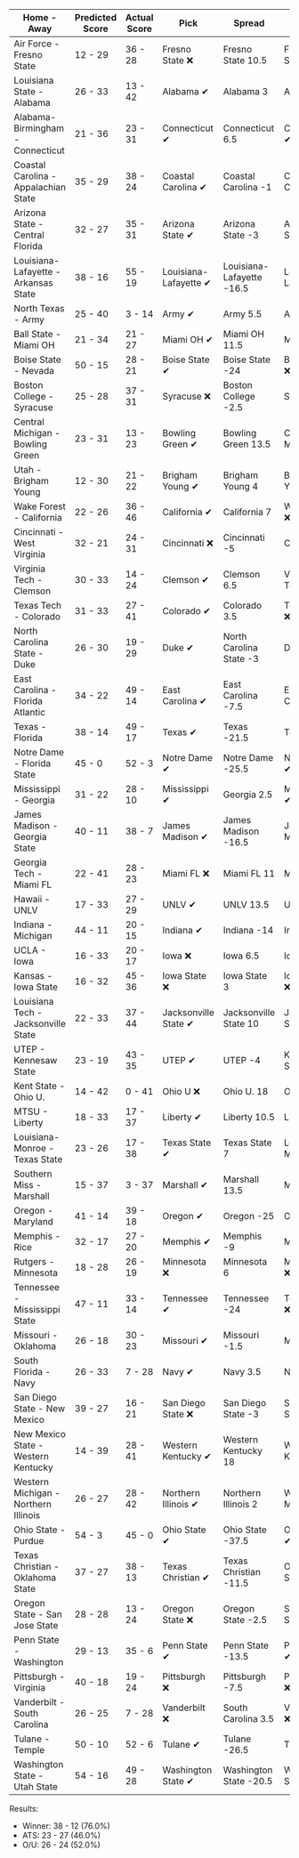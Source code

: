 Home - Away | Predicted Score | Actual Score | Pick | Spread | ATS Pick | O/U | O/U Pick
--- | --- | --- | --- | --- | --- | --- | ---
Air Force - Fresno State | 12 - 29 | 36 - 28 | Fresno State ❌ | Fresno State 10.5 | Fresno State ❌ | 41 | Over ✔
Louisiana State - Alabama | 26 - 33 | 13 - 42 | Alabama ✔ | Alabama 3 | Alabama ✔ | 58.5 | Over ❌
Alabama-Birmingham - Connecticut | 21 - 36 | 23 - 31 | Connecticut ✔ | Connecticut 6.5 | Connecticut ✔ | 56.5 | Over ❌
Coastal Carolina - Appalachian State | 35 - 29 | 38 - 24 | Coastal Carolina ✔ | Coastal Carolina -1 | Coastal Carolina ✔ | 62.5 | Over ❌
Arizona State - Central Florida | 32 - 27 | 35 - 31 | Arizona State ✔ | Arizona State -3 | Arizona State ✔ | 56 | Over ✔
Louisiana-Lafayette - Arkansas State | 38 - 16 | 55 - 19 | Louisiana-Lafayette ✔ | Louisiana-Lafayette -16.5 | Louisiana-Lafayette ✔ | 60.5 | Under ❌
North Texas - Army | 25 - 40 | 3 - 14 | Army ✔ | Army 5.5 | Army ✔ | 63.5 | Over ❌
Ball State - Miami OH | 21 - 34 | 21 - 27 | Miami OH ✔ | Miami OH 11.5 | Miami OH ❌ | 48 | Over ❌
Boise State - Nevada | 50 - 15 | 28 - 21 | Boise State ✔ | Boise State -24 | Boise State ❌ | 60.5 | Over ❌
Boston College - Syracuse | 25 - 28 | 37 - 31 | Syracuse ❌ | Boston College -2.5 | Syracuse ❌ | 53 | Over ✔
Central Michigan - Bowling Green | 23 - 31 | 13 - 23 | Bowling Green ✔ | Bowling Green 13.5 | Central Michigan ✔ | 48 | Over ❌
Utah - Brigham Young | 12 - 30 | 21 - 22 | Brigham Young ✔ | Brigham Young 4 | Brigham Young ❌ | 41.5 | Over ✔
Wake Forest - California | 22 - 26 | 36 - 46 | California ✔ | California 7 | Wake Forest ❌ | 55 | Under ❌
Cincinnati - West Virginia | 32 - 21 | 24 - 31 | Cincinnati ❌ | Cincinnati -5 | Cincinnati ❌ | 56.5 | Under ✔
Virginia Tech - Clemson | 30 - 33 | 14 - 24 | Clemson ✔ | Clemson 6.5 | Virginia Tech ❌ | 52.5 | Over ❌
Texas Tech - Colorado | 31 - 33 | 27 - 41 | Colorado ✔ | Colorado 3.5 | Texas Tech ❌ | 63 | Over ✔
North Carolina State - Duke | 26 - 30 | 19 - 29 | Duke ✔ | North Carolina State -3 | Duke ✔ | 50 | Over ❌
East Carolina - Florida Atlantic | 34 - 22 | 49 - 14 | East Carolina ✔ | East Carolina -7.5 | East Carolina ✔ | 58 | Under ❌
Texas - Florida | 38 - 14 | 49 - 17 | Texas ✔ | Texas -21.5 | Texas ✔ | 48 | Over ✔
Notre Dame - Florida State | 45 - 0 | 52 - 3 | Notre Dame ✔ | Notre Dame -25.5 | Notre Dame ✔ | 42.5 | Over ✔
Mississippi - Georgia | 31 - 22 | 28 - 10 | Mississippi ✔ | Georgia 2.5 | Mississippi ✔ | 55 | Under ✔
James Madison - Georgia State | 40 - 11 | 38 - 7 | James Madison ✔ | James Madison -16.5 | James Madison ✔ | 54 | Under ✔
Georgia Tech - Miami FL | 22 - 41 | 28 - 23 | Miami FL ❌ | Miami FL 11 | Miami FL ❌ | 64 | Under ✔
Hawaii - UNLV | 17 - 33 | 27 - 29 | UNLV ✔ | UNLV 13.5 | UNLV ❌ | 49.5 | Over ✔
Indiana - Michigan | 44 - 11 | 20 - 15 | Indiana ✔ | Indiana -14 | Indiana ❌ | 48.5 | Over ❌
UCLA - Iowa | 16 - 33 | 20 - 17 | Iowa ❌ | Iowa 6.5 | Iowa ❌ | 44.5 | Over ❌
Kansas - Iowa State | 16 - 32 | 45 - 36 | Iowa State ❌ | Iowa State 3 | Iowa State ❌ | 50 | Under ❌
Louisiana Tech - Jacksonville State | 22 - 33 | 37 - 44 | Jacksonville State ✔ | Jacksonville State 10 | Jacksonville State ❌ | 56 | Under ❌
UTEP - Kennesaw State | 23 - 19 | 43 - 35 | UTEP ✔ | UTEP -4 | Kennesaw State ❌ | 42 | Over ✔
Kent State - Ohio U. | 14 - 42 | 0 - 41 | Ohio U ❌ | Ohio U. 18 | Ohio U. ✔ | 52 | Over ❌
MTSU - Liberty | 18 - 33 | 17 - 37 | Liberty ✔ | Liberty 10.5 | Liberty ✔ | 54 | Under ❌
Louisiana-Monroe - Texas State | 23 - 26 | 17 - 38 | Texas State ✔ | Texas State 7 | Louisiana-Monroe ❌ | 49.5 | Under ❌
Southern Miss - Marshall | 15 - 37 | 3 - 37 | Marshall ✔ | Marshall 13.5 | Marshall ✔ | 54.5 | Under ✔
Oregon - Maryland | 41 - 14 | 39 - 18 | Oregon ✔ | Oregon -25 | Oregon ❌ | 57.5 | Under ✔
Memphis - Rice | 32 - 17 | 27 - 20 | Memphis ✔ | Memphis -9 | Memphis ❌ | 52.5 | Under ✔
Rutgers - Minnesota | 18 - 28 | 26 - 19 | Minnesota ❌ | Minnesota 6 | Minnesota ❌ | 46.5 | Under ✔
Tennessee - Mississippi State | 47 - 11 | 33 - 14 | Tennessee ✔ | Tennessee -24 | Tennessee ❌ | 61 | Under ✔
Missouri - Oklahoma | 26 - 18 | 30 - 23 | Missouri ✔ | Missouri -1.5 | Missouri ✔ | 42.5 | Over ✔
South Florida - Navy | 26 - 33 | 7 - 28 | Navy ✔ | Navy 3.5 | Navy ✔ | 57.5 | Over ❌
San Diego State - New Mexico | 39 - 27 | 16 - 21 | San Diego State ❌ | San Diego State -3 | San Diego State ❌ | 68 | Under ✔
New Mexico State - Western Kentucky | 14 - 39 | 28 - 41 | Western Kentucky ✔ | Western Kentucky 18 | Western Kentucky ❌ | 52 | Over ✔
Western Michigan - Northern Illinois | 26 - 27 | 28 - 42 | Northern Illinois ✔ | Northern Illinois 2 | Western Michigan ❌ | 52.5 | Over ✔
Ohio State - Purdue | 54 - 3 | 45 - 0 | Ohio State ✔ | Ohio State -37.5 | Ohio State ✔ | 53.5 | Over ❌
Texas Christian - Oklahoma State | 37 - 27 | 38 - 13 | Texas Christian ✔ | Texas Christian -11.5 | Oklahoma State ❌ | 66.5 | Under ✔
Oregon State - San Jose State | 28 - 28 | 13 - 24 | Oregon State ❌ | Oregon State -2.5 | San Jose State ✔ | 55.5 | Over ❌
Penn State - Washington | 29 - 13 | 35 - 6 | Penn State ✔ | Penn State -13.5 | Penn State ✔ | 46 | Under ✔
Pittsburgh - Virginia | 40 - 18 | 19 - 24 | Pittsburgh ❌ | Pittsburgh -7.5 | Pittsburgh ❌ | 57.5 | Over ❌
Vanderbilt - South Carolina | 26 - 25 | 7 - 28 | Vanderbilt ❌ | South Carolina 3.5 | Vanderbilt ❌ | 45.5 | Over ❌
Tulane - Temple | 50 - 10 | 52 - 6 | Tulane ✔ | Tulane -26.5 | Tulane ✔ | 49.5 | Over ✔
Washington State - Utah State | 54 - 16 | 49 - 28 | Washington State ✔ | Washington State -20.5 | Washington State ✔ | 70 | Over ✔


Results:
* Winner: 38 - 12 (76.0%)
* ATS: 23 - 27 (46.0%)
* O/U: 26 - 24 (52.0%)
